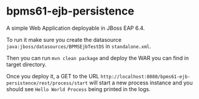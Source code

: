 # bpms61-ejb-persistence

A simple Web Application deployable in JBoss EAP 6.4.

To run it make sure you create the datasource `java:jboss/datasources/BPMSEjbTestDS` in `standalone.xml`. 

Then you can run `mvn clean package` and deploy the WAR you can find in target directory.

Once you deploy it, a GET to the URL `http://localhost:8080/bpms61-ejb-persistence/rest/process/start` will start a new process instance and you should see `Hello World Process` being printed in the logs.
